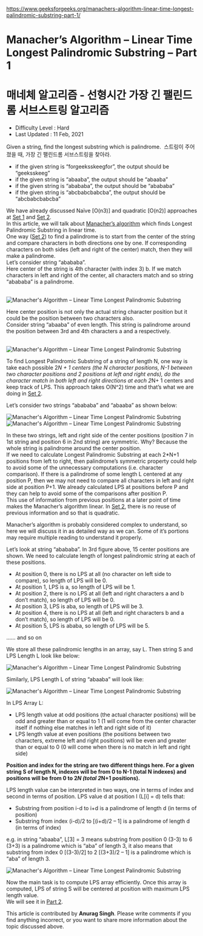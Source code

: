 https://www.geeksforgeeks.org/manachers-algorithm-linear-time-longest-palindromic-substring-part-1/

# Manacher’s Algorithm – Linear Time Longest Palindromic Substring – Part 1
# 매네체 알고리즘  - 선형시간 가장 긴 팰린드롬 서브스트링 알고리즘
-   Difficulty Level : Hard
-   Last Updated : 11 Feb, 2021


Given a string, find the longest substring which is palindrome. 
스트링이 주어졌을 때, 가장 긴 팰린드롬 서브스트링을 찾아라.
-   if the given string is “forgeeksskeegfor”, the output should be “geeksskeeg”
-   if the given string is “abaaba”, the output should be “abaaba”
-   if the given string is “abababa”, the output should be “abababa”
-   if the given string is “abcbabcbabcba”, the output should be “abcbabcbabcba”

We have already discussed Naïve [O(n3)] and quadratic [O(n2)] approaches at [Set 1](https://www.geeksforgeeks.org/longest-palindrome-substring-set-1/) and [Set 2](https://www.geeksforgeeks.org/longest-palindromic-substring-set-2/).   
In this article, we will talk about [Manacher’s algorithm](https://en.wikipedia.org/wiki/Longest_palindromic_substring#Manacher.27s_algorithm) which finds Longest Palindromic Substring in linear time.   
One way ([Set 2](https://www.geeksforgeeks.org/longest-palindromic-substring-set-2/)) to find a palindrome is to start from the center of the string and compare characters in both directions one by one. If corresponding characters on both sides (left and right of the center) match, then they will make a palindrome.   
Let’s consider string “abababa”.   
Here center of the string is 4th character (with index 3) b. If we match characters in left and right of the center, all characters match and so string “abababa” is a palindrome.   
  

![Manacher's Algorithm – Linear Time Longest Palindromic Substring](https://media.geeksforgeeks.org/wp-content/uploads/ltp1.jpg)

Here center position is not only the actual string character position but it could be the position between two characters also.   
Consider string “abaaba” of even length. This string is palindrome around the position between 3rd and 4th characters a and a respectively.   
 

![Manacher's Algorithm – Linear Time Longest Palindromic Substring](https://media.geeksforgeeks.org/wp-content/uploads/ltp2.jpg)

To find Longest Palindromic Substring of a string of length N, one way is take each possible 2*N + 1 centers (the N character positions, N-1 between two character positions and 2 positions at left and right ends), do the character match in both left and right directions at each 2*N+ 1 centers and keep track of LPS. This approach takes O(N^2) time and that’s what we are doing in [Set 2](https://www.geeksforgeeks.org/longest-palindromic-substring-set-2/). 

Let’s consider two strings “abababa” and “abaaba” as shown below:  

![Manacher's Algorithm – Linear Time Longest Palindromic Substring](https://media.geeksforgeeks.org/wp-content/uploads/ltp3.jpg)  
![Manacher's Algorithm – Linear Time Longest Palindromic Substring](https://media.geeksforgeeks.org/wp-content/uploads/ltp4.jpg)

In these two strings, left and right side of the center positions (position 7 in 1st string and position 6 in 2nd string) are symmetric. Why? Because the whole string is palindrome around the center position.   
If we need to calculate Longest Palindromic Substring at each 2*N+1 positions from left to right, then palindrome’s symmetric property could help to avoid some of the unnecessary computations (i.e. character comparison). If there is a palindrome of some length L centered at any position P, then we may not need to compare all characters in left and right side at position P+1. We already calculated LPS at positions before P and they can help to avoid some of the comparisons after position P.   
This use of information from previous positions at a later point of time makes the Manacher’s algorithm linear. In [Set 2](https://www.geeksforgeeks.org/longest-palindromic-substring-set-2/), there is no reuse of previous information and so that is quadratic. 

Manacher’s algorithm is probably considered complex to understand, so here we will discuss it in as detailed way as we can. Some of it’s portions may require multiple reading to understand it properly. 

Let’s look at string “abababa”. In 3rd figure above, 15 center positions are shown. We need to calculate length of longest palindromic string at each of these positions. 

-   At position 0, there is no LPS at all (no character on left side to compare), so length of LPS will be 0.
-   At position 1, LPS is a, so length of LPS will be 1.
-   At position 2, there is no LPS at all (left and right characters a and b don’t match), so length of LPS will be 0.
-   At position 3, LPS is aba, so length of LPS will be 3.
-   At position 4, there is no LPS at all (left and right characters b and a don’t match), so length of LPS will be 0.
-   At position 5, LPS is ababa, so length of LPS will be 5.

…… and so on 

We store all these palindromic lengths in an array, say L. Then string S and LPS Length L look like below:  

![Manacher's Algorithm – Linear Time Longest Palindromic Substring](https://media.geeksforgeeks.org/wp-content/uploads/ltp5.jpg)

Similarly, LPS Length L of string “abaaba” will look like: 

![Manacher's Algorithm – Linear Time Longest Palindromic Substring](https://media.geeksforgeeks.org/wp-content/uploads/ltp6.jpg)

In LPS Array L: 

-   LPS length value at odd positions (the actual character positions) will be odd and greater than or equal to 1 (1 will come from the center character itself if nothing else matches in left and right side of it)
-   LPS length value at even positions (the positions between two characters, extreme left and right positions) will be even and greater than or equal to 0 (0 will come when there is no match in left and right side)

**Position and index for the string are two different things here. For a given string S of length N, indexes will be from 0 to N-1 (total N indexes) and positions will be from 0 to 2*N (total 2*N+1 positions).** 

LPS length value can be interpreted in two ways, one in terms of index and second in terms of position. LPS value d at position I (L[i] = d) tells that: 

-   Substring from position i-d to i+d is a palindrome of length d (in terms of position)
-   Substring from index (i-d)/2 to [(i+d)/2 – 1] is a palindrome of length d (in terms of index)

e.g. in string “abaaba”, L[3] = 3 means substring from position 0 (3-3) to 6 (3+3) is a palindrome which is “aba” of length 3, it also means that substring from index 0 [(3-3)/2] to 2 [(3+3)/2 – 1] is a palindrome which is “aba” of length 3.  

![Manacher's Algorithm – Linear Time Longest Palindromic Substring](https://media.geeksforgeeks.org/wp-content/uploads/ltp7.jpg)

Now the main task is to compute LPS array efficiently. Once this array is computed, LPS of string S will be centered at position with maximum LPS length value.   
We will see it in [Part 2](https://www.geeksforgeeks.org/manachers-algorithm-linear-time-longest-palindromic-substring-part-2/). 

This article is contributed by **Anurag Singh**. Please write comments if you find anything incorrect, or you want to share more information about the topic discussed above.